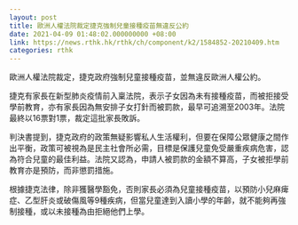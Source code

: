 ```yaml
---
layout: post
title: 歐洲人權法院裁定捷克強制兒童接種疫苗無違反公約
date: 2021-04-09 01:48:02.000000000 +08:00
link: https://news.rthk.hk/rthk/ch/component/k2/1584852-20210409.htm
categories: rthk
---
```


歐洲人權法院裁定，捷克政府強制兒童接種疫苗，並無違反歐洲人權公約。

捷克有家長在新型肺炎疫情前入稟法院，表示子女因為未有接種疫苗，而被拒接受學前教育，亦有家長因為無安排子女打針而被罰款，最早可追溯至2003年。法院最終以16票對1票，裁定這批家長敗訴。

判決書提到，捷克政府的政策無疑影響私人生活權利，但要在保障公眾健康之間作出平衡，政策可被視為是民主社會所必需，目標是保護兒童免受嚴重疾病危害，認為符合兒童的最佳利益。法院又認為，申請人被罰款的金額不算高，子女被拒學前教育亦是預防，而非懲罰措施。

根據捷克法律，除非獲醫學豁免，否則家長必須為兒童接種疫苗，以預防小兒麻痺症、乙型肝炎或破傷風等9種疾病，但當兒童達到入讀小學的年齡，就不能夠再強制接種，或以未接種為由拒絕他們上學。

